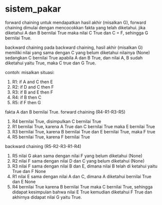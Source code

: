 # sistem_pakar

forward chaining
untuk mendapatkan hasil akhir (misalkan G), forward chaining dimulai dengan mencocokkan fakta yang telah diketahui.
jika diketahui A dan B bernilai True maka nilai C True dan C = F, sehingga G bernilai True.

backward chaining
pada backward chaining, hasil akhir (misalkan G) memiliki nilai yang sama dengan C yang belum diketahui nilainya (None)
sedangkan C bernilai True apabila A dan B True, dan nilai A, B sudah diketahui yaitu True, maka C true dan G True.

contoh:
misalkan situasi:
1. R1: if A and C then E
2. R2: if D and C then F
3. R3: if B and E then F
4. R4: if B then C
5. R5: if F then G

fakta A dan B bernilai True.
forward chaining (R4-R1-R3-R5)
1. R4 bernilai True, disimpulkan C bernilai True
2. R1 bernilai True, karena A True dan C bernilai True maka E bernilai True
3. R3 bernilai True, karena B bernilai True dan E bernilai True, maka F true
4. R5 bernilai True, karena F bernilai True

backward chaining (R5-R2-R3-R1-R4)
1. R5 nilai G akan sama dengan nilai F yang belum diketahui (None)
2. R2 nilai F sama dengan nilai D dan C yang belum diketahui (None)
3. R3 nilai F sama dengan nilai B dan E, dimana nilai B telah di ketahui yaitu True dan F None
4. R1 nilai E sama dengan nilai A dan C, dimana A diketahui bernilai True dan E None
5. R4 bernilai True karena B bernilai True maka C bernilai True, sehingga didapat kesimpulan bahwa nilai E True kemudian diketahui F True dan akhirnya didapat nilai G yaitu True.
